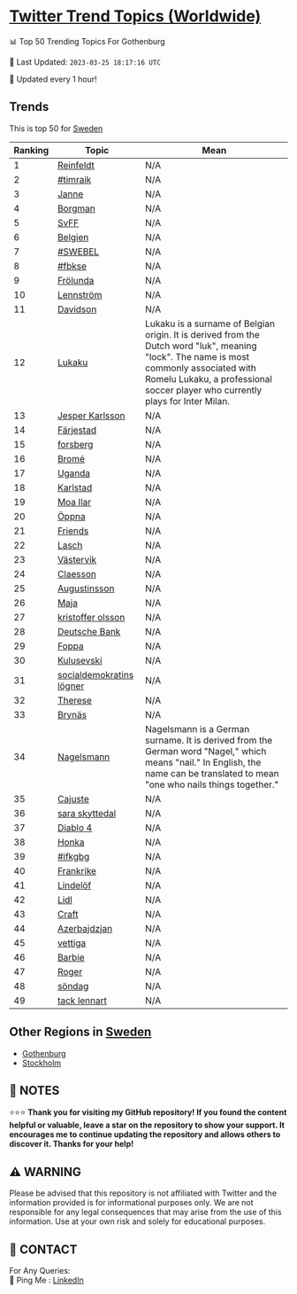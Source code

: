 [Twitter Trend Topics (Worldwide)](https://github.com/ErcinDedeoglu/Twitter-Trend-Topics)
==========


📊 Top 50 Trending Topics For Gothenburg

📆 Last Updated: `2023-03-25 18:17:16 UTC`

🔧 Updated every 1 hour!


## Trends

This is top 50 for [Sweden](</Sweden>)

| Ranking | Topic | Mean |
| ------- | ------------ | ------------ |
| 1 | [Reinfeldt](http://twitter.com/search?q=Reinfeldt) | N/A |
| 2 | [#timraik](http://twitter.com/search?q=%23timraik) | N/A |
| 3 | [Janne](http://twitter.com/search?q=Janne) | N/A |
| 4 | [Borgman](http://twitter.com/search?q=Borgman) | N/A |
| 5 | [SvFF](http://twitter.com/search?q=SvFF) | N/A |
| 6 | [Belgien](http://twitter.com/search?q=Belgien) | N/A |
| 7 | [#SWEBEL](http://twitter.com/search?q=%23SWEBEL) | N/A |
| 8 | [#fbkse](http://twitter.com/search?q=%23fbkse) | N/A |
| 9 | [Frölunda](http://twitter.com/search?q=Fr%c3%b6lunda) | N/A |
| 10 | [Lennström](http://twitter.com/search?q=Lennstr%c3%b6m) | N/A |
| 11 | [Davidson](http://twitter.com/search?q=Davidson) | N/A |
| 12 | [Lukaku](http://twitter.com/search?q=Lukaku) | Lukaku is a surname of Belgian origin. It is derived from the Dutch word "luk", meaning "lock". The name is most commonly associated with Romelu Lukaku, a professional soccer player who currently plays for Inter Milan. |
| 13 | [Jesper Karlsson](http://twitter.com/search?q=Jesper+Karlsson) | N/A |
| 14 | [Färjestad](http://twitter.com/search?q=F%c3%a4rjestad) | N/A |
| 15 | [forsberg](http://twitter.com/search?q=forsberg) | N/A |
| 16 | [Bromé](http://twitter.com/search?q=Brom%c3%a9) | N/A |
| 17 | [Uganda](http://twitter.com/search?q=Uganda) | N/A |
| 18 | [Karlstad](http://twitter.com/search?q=Karlstad) | N/A |
| 19 | [Moa Ilar](http://twitter.com/search?q=Moa+Ilar) | N/A |
| 20 | [Öppna](http://twitter.com/search?q=%c3%96ppna) | N/A |
| 21 | [Friends](http://twitter.com/search?q=Friends) | N/A |
| 22 | [Lasch](http://twitter.com/search?q=Lasch) | N/A |
| 23 | [Västervik](http://twitter.com/search?q=V%c3%a4stervik) | N/A |
| 24 | [Claesson](http://twitter.com/search?q=Claesson) | N/A |
| 25 | [Augustinsson](http://twitter.com/search?q=Augustinsson) | N/A |
| 26 | [Maja](http://twitter.com/search?q=Maja) | N/A |
| 27 | [kristoffer olsson](http://twitter.com/search?q=kristoffer+olsson) | N/A |
| 28 | [Deutsche Bank](http://twitter.com/search?q=Deutsche+Bank) | N/A |
| 29 | [Foppa](http://twitter.com/search?q=Foppa) | N/A |
| 30 | [Kulusevski](http://twitter.com/search?q=Kulusevski) | N/A |
| 31 | [socialdemokratins lögner](http://twitter.com/search?q=socialdemokratins+l%c3%b6gner) | N/A |
| 32 | [Therese](http://twitter.com/search?q=Therese) | N/A |
| 33 | [Brynäs](http://twitter.com/search?q=Bryn%c3%a4s) | N/A |
| 34 | [Nagelsmann](http://twitter.com/search?q=Nagelsmann) | Nagelsmann is a German surname. It is derived from the German word "Nagel," which means "nail." In English, the name can be translated to mean "one who nails things together." |
| 35 | [Cajuste](http://twitter.com/search?q=Cajuste) | N/A |
| 36 | [sara skyttedal](http://twitter.com/search?q=sara+skyttedal) | N/A |
| 37 | [Diablo 4](http://twitter.com/search?q=Diablo+4) | N/A |
| 38 | [Honka](http://twitter.com/search?q=Honka) | N/A |
| 39 | [#ifkgbg](http://twitter.com/search?q=%23ifkgbg) | N/A |
| 40 | [Frankrike](http://twitter.com/search?q=Frankrike) | N/A |
| 41 | [Lindelöf](http://twitter.com/search?q=Lindel%c3%b6f) | N/A |
| 42 | [Lidl](http://twitter.com/search?q=Lidl) | N/A |
| 43 | [Craft](http://twitter.com/search?q=Craft) | N/A |
| 44 | [Azerbajdzjan](http://twitter.com/search?q=Azerbajdzjan) | N/A |
| 45 | [vettiga](http://twitter.com/search?q=vettiga) | N/A |
| 46 | [Barbie](http://twitter.com/search?q=Barbie) | N/A |
| 47 | [Roger](http://twitter.com/search?q=Roger) | N/A |
| 48 | [söndag](http://twitter.com/search?q=s%c3%b6ndag) | N/A |
| 49 | [tack lennart](http://twitter.com/search?q=tack+lennart) | N/A |



## Other Regions in [Sweden](</Sweden>)

* [Gothenburg](</Sweden/Gothenburg.md>)
* [Stockholm](</Sweden/Stockholm.md>)



## 📝 NOTES

⭐⭐⭐ **Thank you for visiting my GitHub repository! If you found the content helpful or valuable, leave a star on the repository to show your support. It encourages me to continue updating the repository and allows others to discover it. Thanks for your help!**


## ⚠️ WARNING

Please be advised that this repository is not affiliated with Twitter and the information provided is for informational purposes only. We are not responsible for any legal consequences that may arise from the use of this information. Use at your own risk and solely for educational purposes.


## 📨 CONTACT

 For Any Queries:  
            🏓 Ping Me : [LinkedIn](https://www.linkedin.com/in/ercindedeoglu/)
